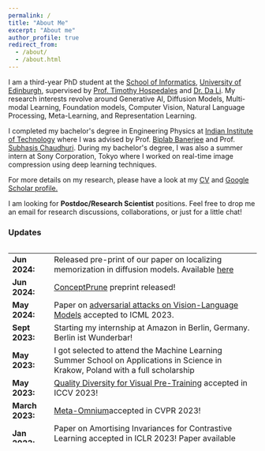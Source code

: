 ```yaml
---
permalink: /
title: "About Me"
excerpt: "About me"
author_profile: true
redirect_from: 
  - /about/
  - /about.html
---
```


I am a third-year PhD student at the [School of Informatics](https://www.ed.ac.uk/informatics), [University of Edinburgh](https://www.ed.ac.uk/), supervised by [Prof. Timothy Hospedales](https://homepages.inf.ed.ac.uk/thospeda/) and [Dr. Da Li](https://scholar.google.com/citations?user=RPvaE3oAAAAJ&hl=en). My research interests revolve around Generative AI, Diffusion Models, Multi-modal Learning, Foundation models, Computer Vision, Natural Language Processing, Meta-Learning, and Representation Learning.


I completed my bachelor's degree in Engineering Physics at [Indian Institute of Technology](https://www.iitb.ac.in) where I was advised by Prof. [Biplab Banerjee](https://biplab-banerjee.github.io/) and Prof. [Subhasis Chaudhuri](https://www.ee.iitb.ac.in/~sc/main/main.html). During my bachelor's degree, I was also a summer intern at Sony Corporation, Tokyo where I worked on real-time image compression using deep learning techniques. 

For more details on my research, please have a look at my [CV](https://drive.google.com/file/d/1rrbqpPxs_bJahXTEtBdO8yHXW01QrQMV/view?usp=sharing) and <a href="https://scholar.google.com/citations?user=vWDTlWoAAAAJ&hl=en">Google Scholar profile.</a>

I am looking for **Postdoc/Research Scientist** positions. Feel free to drop me an email for research discussions, collaborations, or just for a little chat!

### Updates

<div style="height:400px;overflow:auto">
<table rules=none style="border:0 none;">
<col width="100px">
<col width="636px"> 
  <tr><td style="border:0 none;"><b>Jun 2024:</b></td><td style="border:0 none;">Released pre-print of our paper on localizing memorization in diffusion models. Available <a href="https://github.com/ruchikachavhan/editing-memorization">here</a> </td></tr>
  <tr><td style="border:0 none;"><b>Jun 2024:</b></td><td style="border:0 none;"><a href="https://arxiv.org/abs/2405.19237v1">ConceptPrune</a> preprint released!</td></tr>
  <tr><td style="border:0 none;"><b>May 2024:</b></td><td style="border:0 none;">Paper on <a href="https://arxiv.org/pdf/2310.01651">adversarial attacks on Vision-Language Models</a> accepted to ICML 2023.</td></tr>
   <tr><td style="border:0 none;"><b>Sept 2023:</b></td><td style="border:0 none;">Starting my internship at Amazon in Berlin, Germany. Berlin ist Wunderbar!</td></tr>
  <tr><td style="border:0 none;"><b>May 2023:</b></td><td style="border:0 none;">I got selected to attend the Machine Learning Summer School on Applications in Science in Krakow, Poland with a full scholarship</td></tr>
  <tr><td style="border:0 none;"><b>May 2023:</b></td><td style="border:0 none;"><a href="https://openaccess.thecvf.com/content/ICCV2023/papers/Chavhan_Quality_Diversity_for_Visual_Pre-Training_ICCV_2023_paper.pdf">Quality Diversity for Visual Pre-Training</a> accepted in ICCV 2023!</td></tr>
  <tr><td style="border:0 none;"><b>March 2023:</b></td><td style="border:0 none;"><a href="https://openaccess.thecvf.com/content/CVPR2023/papers/Bohdal_Meta_Omnium_A_Benchmark_for_General-Purpose_Learning-To-Learn_CVPR_2023_paper.pdf">Meta-Omnium</a>accepted in CVPR 2023!</td></tr>
<tr><td style="border:0 none;"><b>Jan 2023:</b></td><td style="border:0 none;">Paper on Amortising Invariances for Contrastive Learning accepted in ICLR 2023! Paper available <a href="https://arxiv.org/pdf/2302.12712">here</a></td></tr>
  <tr><td style="border:0 none;"><b>July 2022:</b></td><td style="border:0 none;">Attended the Oxford Machine Learning Summer School, 2022</td></tr>
<tr><td style="border:0 none;"><b>May 2022:</b></td><td style="border:0 none;"><a href="https://arxiv.org/pdf/2207.08304">HyperInvariances</a> - accepted in ICML Workshop on Spurious Correlations, Invariance, and Stability!</td></tr>
<tr><td style="border:0 none;"><b>Nov 2021:</b></td><td style="border:0 none;">Paper on <a href="https://www.researchgate.net/profile/Hitesh_Kandala/publication/362064793_Multi-Stage_Semantic_Graph_Embeddings_for_Compositional_Zero-Shot_Learning/links/6320eb3b70cc936cd3061232/Multi-Stage-Semantic-Graph-Embeddings-for-Compositional-Zero-Shot-Learning.pdf"> Zero-shot compositional learning </a> accepted in Pattern Recognition Letters </td></tr>
<tr><td style="border:0 none;"><b>Nov 2021:</b></td><td style="border:0 none;">Paper on <a href="https://www.sciencedirect.com/science/article/pii/S0925231222011961"> Zero-shot SBIR </a> accepted in Neurocomputing</td></tr>
<tr><td style="border:0 none;"><b>June 2021:</b></td><td style="border:0 none;">Incoming PhD student at the University of Edinburgh. So excited to explore Scotland!</td></tr>
<tr><td style="border:0 none;"><b>May 2021:</b></td><td style="border:0 none;">Delivered a talk on Salient Developments in Video Captioning at the <a href="https://cms.brookes.ac.uk/staff/FabioCuzzolin/"> Visual AI Lab </a>, <a href="https://www.brookes.ac.uk/"> Oxford Brookes University </a>. Slides can be found <a href="/files/Visual_AI_Lab_Video_Captioning.pdf"> here</a>.</td></tr>
<tr><td style="border:0 none;"><b>May 2021:</b></td><td style="border:0 none;">I received multiple offers from the University of Bristol, John Hopkins University, University of Maryland, Durham Univeristy, University of Tubingen, Saarland University, University of Trento, and University of Edinburgh. I feel blessed to be accepted in these amazing programs!</td></tr>
<tr><td style="border:0 none;"><b>May 2021:</b></td><td style="border:0 none;">Graduated from the <a href="https://www.iitb.ac.in/"> Indian Institute of Technology, Bombay </a> with a bachelor's degree in Engineering Physics</td></tr>
<tr><td style="border:0 none;"><b>May 2021:</b></td><td style="border:0 none;">Finally submitted my bachelor's thesis on Zero-shot Sketch-based Image Retrieval and Multi-modal learning.
<tr><td style="border:0 none;"><b>Jan 2021:</b></td><td style="border:0 none;">Presented our paper <a href="https://arxiv.org/pdf/2010.01999"> ADA-AT/DT: An Adversarial Approach for Cross-Domain and Cross-Task Knowledge Transfer </a> at the Winter Conference on Applications in Computer Vision (WACV) 2021 </td></tr>
<tr><td style="border:0 none;"><b>Jan 2021:</b></td><td style="border:0 none;">Presented our paper <a href="https://openaccess.thecvf.com/content/WACV2021/papers/Chavhan_ADA-ATDT_An_Adversarial_Approach_for_Cross-Domain_and_Cross-Task_Knowledge_Transfer_WACV_2021_paper.pdf"> A Novel Actor Dual-Critic Model for Remote Sensing Image Captioning</a> at the Internation Conference on Pattern Recognition (ICPR) 2021 </td></tr>
<tr><td style="border:0 none;"><b>Aug 2020:</b></td><td style="border:0 none;">Completed my remote internship at the Tokyo Laboratories, Sony Corporation working on Deep Learning Techniques for Image Compression. Please have a look at my final <a href="/files/sony_report.pdf"> presentation </a>.</td></tr>
<tr><td style="border:0 none;"><b> Dec 2019:</b></td><td style="border:0 none;"> Attended the National conference on Computer Vision Pattern Recognition, Image Processing and Graphics 2019, Hubli, Karnataka. It was a really great experience!</td></tr>
<tr><td style="border:0 none;"><b> June 2019:</b></td><td style="border:0 none;"> I received an AP grade for the course "Machine Learning for Remote sensing - II", for being in top 1%.</td></tr>
<tr><td style="border:0 none;"><b> April 2019:</b></td><td style="border:0 none;"> Gave a talk on the topic Generative Adversarial Networks on Image Style Transfer  under Reflections, Web and Coding Club, IIT Bombay </td></tr>
<tr><td style="border:0 none;"><b> May 2018:</b></td><td style="border:0 none;"> Awarded the Technical Freshman of the Year in IIT Bombay! </td></tr>

